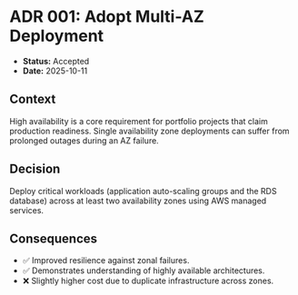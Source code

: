 # ADR 001: Adopt Multi-AZ Deployment

- **Status:** Accepted
- **Date:** 2025-10-11

## Context

High availability is a core requirement for portfolio projects that claim production readiness. Single availability zone deployments can suffer from prolonged outages during an AZ failure.

## Decision

Deploy critical workloads (application auto-scaling groups and the RDS database) across at least two availability zones using AWS managed services.

## Consequences

- ✅ Improved resilience against zonal failures.
- ✅ Demonstrates understanding of highly available architectures.
- ❌ Slightly higher cost due to duplicate infrastructure across zones.
